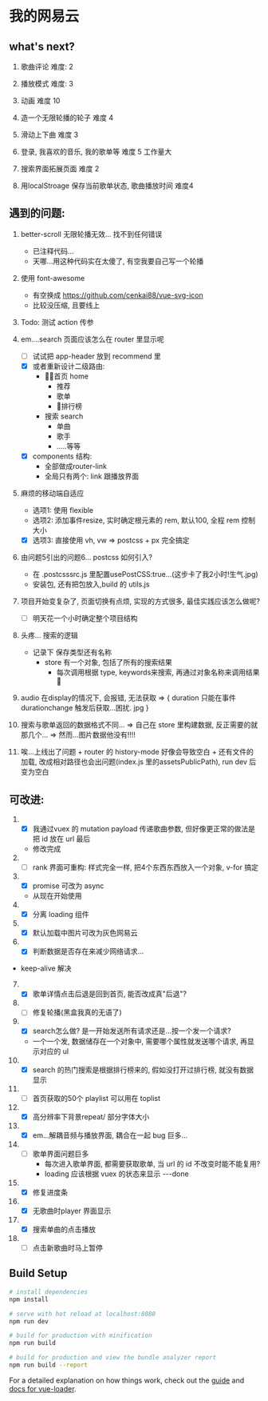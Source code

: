 # 我的网易云


## what's next?

1. 歌曲评论 难度: 2

2. 播放模式 难度: 3

3. 动画 难度 10

4. 造一个无限轮播的轮子 难度 4

5. 滑动上下曲  难度 3

6. 登录, 我喜欢的音乐, 我的歌单等 难度 5    工作量大

7. 搜索界面拓展页面 难度 2

8. 用localStroage 保存当前歌单状态, 歌曲播放时间  难度4

## 遇到的问题: 
1. better-scroll 无限轮播无效... 找不到任何错误
	+ 已注释代码...
	+ 天哪...用这种代码实在太傻了, 有空我要自己写一个轮播


2. 使用 font-awesome
	+ 有空换成 https://github.com/cenkai88/vue-svg-icon
	+ 比较没压缩, 且要线上

3. Todo:  测试 action 传参 

4. em....search 页面应该怎么在 router 里显示呢
	- [ ] 试试把 app-header 放到 recommend 里
	- [x] 或者重新设计二级路由: 
		+ 首页 home
			- 推荐
			- 歌单
			- 排行榜
		+ 搜索 search
			- 单曲
			- 歌手
			- .....等等
	- [x] components 结构:
		+ 全部做成router-link
		+ 全局只有两个: link 跟播放界面

5. 麻烦的移动端自适应
	+ 选项1: 使用 flexible
	+ 选项2: 添加事件resize, 实时确定根元素的 rem, 默认100, 全程 rem 控制大小
	- [x] 选项3: 直接使用 vh, vw => postcss + px 完全搞定

6. 由问题5引出的问题6...  postcss 如何引入?
	+ 在 .postcsssrc.js 里配置usePostCSS:true...(这步卡了我2小时!生气.jpg)
	+ 安装包, 还有把包放入,build 的 utils.js

7. 项目开始变复杂了, 页面切换有点烦, 实现的方式很多, 最佳实践应该怎么做呢?
	- [ ] 明天花一个小时确定整个项目结构

8. 头疼...  搜索的逻辑
	+ 记录下   保存类型还有名称
	  - store 有一个对象, 包括了所有的搜索结果
		- 每次调用根据 type, keywords来搜索, 再通过对象名称来调用结果	 

9. audio 在display的情况下, 会报错, 无法获取 => {
	duration 只能在事件durationchange 触发后获取...困扰. jpg
}

10. 搜索与歌单返回的数据格式不同...
		=>  自己在 store 里构建数据, 反正需要的就那几个...
		=> 然而...图片数据他没有!!!!

11. 唉...上线出了问题
		+ router 的 history-mode 好像会导致空白
		+ 还有文件的加载, 改成相对路径也会出问题(index.js 里的assetsPublicPath), run dev 后变为空白
## 可改进:
1. - [x] 我通过vuex 的 mutation payload 传递歌曲参数, 但好像更正常的做法是把 id 放在 url 最后  
	+ 修改完成

2. - [ ] rank 界面可重构: 样式完全一样, 把4个东西东西放入一个对象,  v-for 搞定

3. - [x] promise 可改为 async  
	+ 从现在开始使用

4. - [x] 分离 loading 组件

5. - [x] 默认加载中图片可改为灰色网易云

6. - [x] 判断数据是否存在来减少网络请求... 
  + keep-alive 解决

7. - [x] 歌单详情点击后退是回到首页, 能否改成真"后退"?

8. - [ ] 修复轮播(黑盒我真的无语了)

9. - [x] search怎么做? 是一开始发送所有请求还是...按一个发一个请求?
	+ 一个一个发, 数据储存在一个对象中, 需要哪个属性就发送哪个请求, 再显示对应的 ul

10. - [x] search 的热门搜索是根据排行榜来的, 假如没打开过排行榜, 就没有数据显示

11. - [ ] 首页获取的50个 playlist 可以用在 toplist

12. - [x] 高分辨率下背景repeat/ 部分字体大小

13. - [x] em...解耦音频与播放界面, 耦合在一起 bug 巨多...

14. - [ ] 歌单界面问题巨多
		+ 每次进入歌单界面, 都需要获取歌单, 当 url 的 id 不改变时能不能复用?
		+  loading 应该根据 vuex 的状态来显示  ---done

15. - [x] 修复进度条

16. - [x] 无歌曲时player 界面显示

17. - [x] 搜索单曲的点击播放

18. - [ ] 点击新歌曲时马上暂停
## Build Setup

``` bash
# install dependencies
npm install

# serve with hot reload at localhost:8080
npm run dev

# build for production with minification
npm run build

# build for production and view the bundle analyzer report
npm run build --report
```

For a detailed explanation on how things work, check out the [guide](http://vuejs-templates.github.io/webpack/) and [docs for vue-loader](http://vuejs.github.io/vue-loader).
